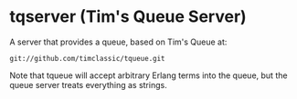 tqserver (Tim's Queue Server)
=============================

A server that provides a queue, based on Tim's Queue at:

    git://github.com/timclassic/tqueue.git

Note that tqueue will accept arbitrary Erlang terms into the queue,
but the queue server treats everything as strings.

